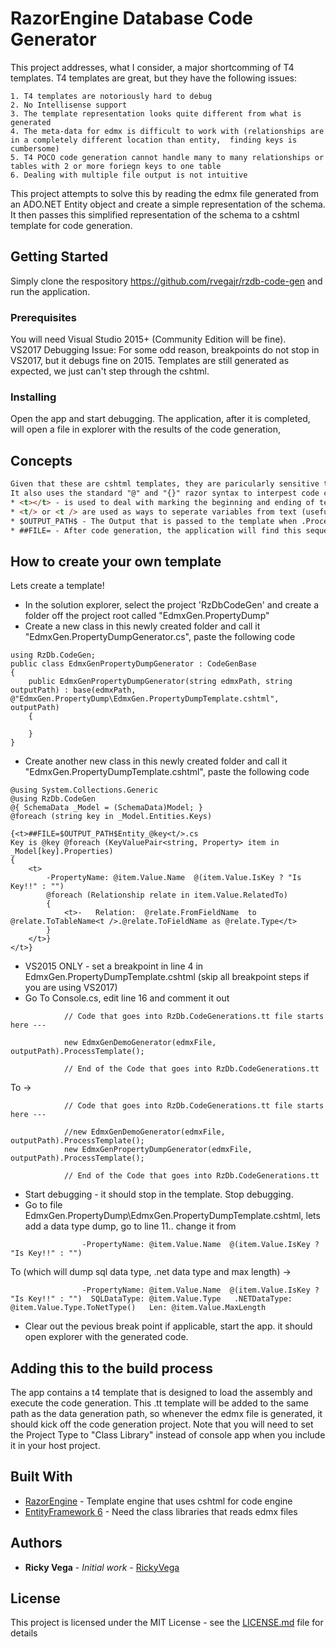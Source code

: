 # RazorEngine Database Code Generator

This project addresses, what I consider, a major shortcomming of T4 templates.   T4 templates are great, but they have the following issues:
	
	1. T4 templates are notoriously hard to debug
	2. No Intellisense support
 	3. The template representation looks quite different from what is generated
	4. The meta-data for edmx is difficult to work with (relationships are in a completely different location than entity,  finding keys is cumbersome)
	5. T4 POCO code generation cannot handle many to many relationships or tables with 2 or more foriegn keys to one table 
	6. Dealing with multiple file output is not intuitive
	
This project attempts to solve this by reading the edmx file generated from an ADO.NET Entity object and create a simple representation of the schema.  It then passes 
this simplified representation of the schema to a cshtml template for code generation.   

## Getting Started

Simply clone the respository https://github.com/rvegajr/rzdb-code-gen and run the application.  

### Prerequisites

You will need Visual Studio 2015+ (Community Edition will be fine).  
VS2017 Debugging Issue:  For some odd reason,  breakpoints do not stop in VS2017,  but it debugs fine on 2015.  Templates are still generated as expected,  we just can't step through the cshtml.

### Installing

Open the app and start debugging.   The application, after it is completed, will open a file in explorer with the results of the code generation,

## Concepts
```HTML
Given that these are cshtml templates, they are paricularly sensitive to html tags.  To deal with this, the application uses a <t> tag to note when template text starts and ends. 
It also uses the standard "@" and "{}" razor syntax to interpest code control statements.  
* <t></t> - is used to deal with marking the beginning and ending of text (these will be removed on template rendering)
* <t/> or <t /> are used as ways to seperate variables from text (useful for those situations where you have a variable name but no space by the template text, these will be removed on template rendering)
* $OUTPUT_PATH$ - The Output that is passed to the template when .ProcessTemplate() is executed
* ##FILE= - After code generation, the application will find this sequence of characters and parse the file based on this name. Since this happens after rendering, you can use schema objects the affect the name  
```
## How to create your own template

Lets create a template!
* In the solution explorer, select the project 'RzDbCodeGen' and create a folder off the project root called "EdmxGen.PropertyDump"
* Create a new class in this newly created folder and call it "EdmxGen.PropertyDumpGenerator.cs",  paste the following code 
```
using RzDb.CodeGen;
public class EdmxGenPropertyDumpGenerator : CodeGenBase
{
    public EdmxGenPropertyDumpGenerator(string edmxPath, string outputPath) : base(edmxPath, @"EdmxGen.PropertyDump\EdmxGen.PropertyDumpTemplate.cshtml", outputPath)
    {

    }
}
```
* Create another new class in this newly created folder and call it "EdmxGen.PropertyDumpTemplate.cshtml",  paste the following code 
```
@using System.Collections.Generic
@using RzDb.CodeGen
@{ SchemaData _Model = (SchemaData)Model; }
@foreach (string key in _Model.Entities.Keys)

{<t>##FILE=$OUTPUT_PATH$Entity_@key<t/>.cs
Key is @key @foreach (KeyValuePair<string, Property> item in _Model[key].Properties)
{
    <t>
        -PropertyName: @item.Value.Name  @(item.Value.IsKey ? "Is Key!!" : "")
        @foreach (Relationship relate in item.Value.RelatedTo)
        {
            <t>-   Relation:  @relate.FromFieldName  to @relate.ToTableName<t />.@relate.ToFieldName as @relate.Type</t>
        }
    </t>}
</t>}
```
* VS2015 ONLY - set a breakpoint in line 4 in EdmxGen.PropertyDumpTemplate.cshtml  (skip all breakpoint steps if you are using VS2017)
* Go To <App Root>Console.cs,  edit line 16 and comment it out
```
            // Code that goes into RzDb.CodeGenerations.tt file starts here --- 

            new EdmxGenDemoGenerator(edmxFile, outputPath).ProcessTemplate();

            // End of the Code that goes into RzDb.CodeGenerations.tt 
```
To -> 
```
            // Code that goes into RzDb.CodeGenerations.tt file starts here --- 

            //new EdmxGenDemoGenerator(edmxFile, outputPath).ProcessTemplate();
            new EdmxGenPropertyDumpGenerator(edmxFile, outputPath).ProcessTemplate();

            // End of the Code that goes into RzDb.CodeGenerations.tt 
```
* Start debugging - it should stop in the template.  Stop debugging. 
* Go to file EdmxGen.PropertyDump\EdmxGen.PropertyDumpTemplate.cshtml,  lets add a data type dump, go to line 11.. change it from
```
                -PropertyName: @item.Value.Name  @(item.Value.IsKey ? "Is Key!!" : "")  
```
To (which will dump sql data type, .net data type and max length) -> 
```
                -PropertyName: @item.Value.Name  @(item.Value.IsKey ? "Is Key!!" : "")  SQLDataType: @item.Value.Type   .NETDataType: @item.Value.Type.ToNetType()   Len: @item.Value.MaxLength
```
* Clear out the pevious break point if applicable,  start the app.  it should open explorer with the generated code.

## Adding this to the build process

The app contains a t4 template that is designed to load the assembly and execute the code generation.  This .tt template will be added to the same path as the data generation path,  so whenever the edmx file is generated,  it should kick off the code generation project. Note that you will need to set the Project Type to "Class Library" instead of console app when you include it in your host project.

## Built With

* [RazorEngine](https://antaris.github.io/RazorEngine/) - Template engine that uses cshtml for code engine
* [EntityFramework 6](https://www.nuget.org/packages/EntityFramework/) - Need the class libraries that reads edmx files

## Authors

* **Ricky Vega** - *Initial work* - [RickyVega](https://github.com/rvegajr)

## License

This project is licensed under the MIT License - see the [LICENSE.md](LICENSE.md) file for details

